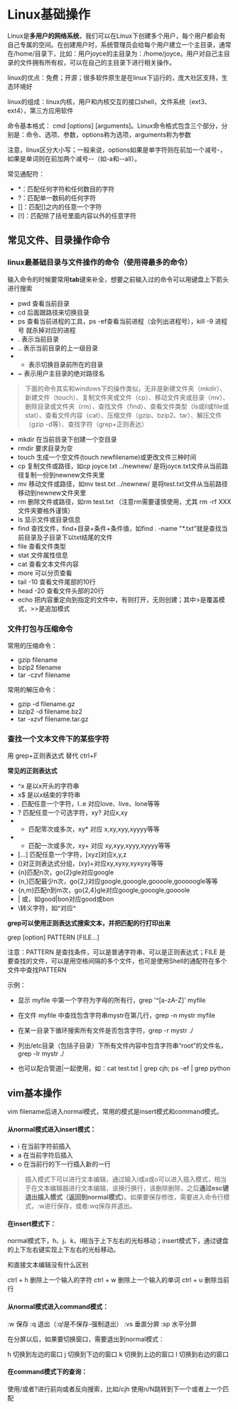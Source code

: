 # Linux基础操作

Linux是**多用户的网络系统**，我们可以在Linux下创建多个用户，每个用户都会有自己专属的空间。在创建用户时，系统管理员会给每个用户建立一个主目录，通常在/home/目录下，比如：用户joyce的主目录为：/home/joyce。用户对自己主目录的文件拥有所有权，可以在自己的主目录下进行相关操作。

linux的优点：免费；开源；很多软件原生是在linux下运行的，庞大社区支持，生态环境好

linux的组成：linux内核，用户和内核交互的接口shell，文件系统（ext3、ext4），第三方应用软件

命令基本格式： cmd [options] [arguments]。Linux命令格式包含三个部分，分别是：命令、选项、参数，options称为选项，arguments称为参数

注意，linux区分大小写；一般来说，options如果是单字符则在前加一个减号-，如果是单词则在前加两个减号--（如-a和--all）。

常见通配符：

- *：匹配任何字符和任何数目的字符
- ?：匹配单一数码的任何字符
- []：匹配[]之内的任意一个字符
- [!]：匹配除了括号里面内容以外的任意字符


## 常见文件、目录操作命令

### linux最基础目录与文件操作的命令（使用得最多的命令）

输入命令的时候要常用**tab**键来补全，想要之前输入过的命令可以用键盘上下箭头进行搜索

- pwd 查看当前目录
- cd 后面跟路径来切换目录
- ps 查看当前进程的工具，ps -ef查看当前进程（会列出进程号），kill -9 进程号 就杀掉对应的进程
- . 表示当前目录
- .. 表示当前目录的上一级目录
- - 表示切换目录前所在的目录
- ~ 表示用户主目录的绝对路径名

> 下面的命令其实和windows下的操作类似，无非是新建文件夹（mkdir）、新建文件（touch）、复制文件夹或文件（cp）、移动文件夹或目录（mv）、删除目录或文件夹（rm）、查找文件（find）、查看文件类型（ls或ll或file或stat）、查看文件内容（cat）、压缩文件（gzip、bzip2、tar）、解压文件（gzip -d等）、查找字符（grep+正则表达）

- mkdir 在当前目录下创建一个空目录
- rmdir 要求目录为空
- touch 生成一个空文件(touch newfilename)或更改文件三种时间
- cp 复制文件或路径，如cp joyce.txt ../newnew/ 是将joyce.txt文件从当前路径复制一份到newnew文件夹里
- mv 移动文件或路径，如mv test.txt ../newnew/ 是将test.txt文件从当前路径移动到newnew文件夹里
- rm 删除文件或路径，如rm test.txt （注意rm需要谨慎使用，尤其 rm -rf XXX文件夹要格外谨慎）
- ls 显示文件或目录信息
- find 查找文件，find+目录+条件+条件值，如find . -name "*.txt"就是查找当前目录及子目录下以txt结尾的文件
- file 查看文件类型
- stat 文件属性信息
- cat 查看文本文件内容
- more 可以分页查看
- tail -10 查看文件尾部的10行
- head -20 查看文件头部的20行
- echo 把内容重定向到指定的文件中，有则打开，无则创建；其中>是覆盖模式，>>是追加模式

### 文件打包与压缩命令

常用的压缩命令：

- gzip filename
- bzip2 filename
- tar -czvf filename

常用的解压命令：

- gzip -d filename.gz
- bzip2 -d filename.bz2
- tar -xzvf filename.tar.gz


### 查找一个文本文件下的某些字符

用 grep+正则表达式 替代 ctrl+F

**常见的正则表达式**

- ^x 是以x开头的字符串
- x$ 是以x结束的字符串
- . 匹配任意一个字符，l..e 对应love、live、lone等等
- ? 匹配任意一个可选字符，xy? 对应x,xy
- * 匹配零次或多次，xy* 对应 x,xy,xyy,xyyyy等等
- + 匹配一次或多次，xy+ 对应 xy,xyy,xyyy,xyyyy等等
- [...] 匹配任意一个字符，[xyz]对应x,y,z
- ()对正则表达式分组，(xy)+对应xy,xyxy,xyxyxy等等
- {n}匹配n次，go{2}gle对应google
- {n,}匹配最少n次，go{2,}对应google,gooogle,goooole,gooooogle等等
- {n,m}匹配n到m次，go{2,4}gle对应google,gooogle,goooole
- | 或，如good|bon对应good或bon
- \转义字符，如\^对应^

**grep可以使用正则表达式搜索文本，并把匹配的行打印出来**

grep [option] PATTERN [FILE...]

注意：PATTERN 是查找条件，可以是普通字符串、可以是正则表达式；FILE 是要查找的文件，可以是用空格间隔的多个文件，也可是使用Shell的通配符在多个文件中查找PATTERN

示例：

- 显示 myfile 中第一个字符为字母的所有行，grep '^[a-zA-Z]' myfile
- 在文件 myfile 中查找包含字符串mystr在第几行，grep -n mystr myfile
- 在某一目录下循环搜索所有文件是否包含字符，grep -r mystr ./
- 列出/etc目录（包括子目录）下所有文件内容中包含字符串“root”的文件名，grep -lr mystr ./

- 也可以配合管道|一起使用，如：cat test.txt | grep cjh; ps -ef | grep python

## vim基本操作

vim filename后进入normal模式，常用的模式是insert模式和command模式。

#### 从normal模式进入insert模式：

+ i 在当前字符前插入
+ a 在当前字符后插入
+ o 在当前行的下一行插入新的一行

> 插入模式下可以进行文本编辑，通过输入i或a或o可以进入插入模式，相当于在文本编辑器进行文本编辑，该换行换行，该删除删除，之后**通过esc键退出插入模式（返回到normal模式）**。如果要保存修改，需要进入命令行模式，:w进行保存，或者:wq保存并退出。

#### 在insert模式下：

normal模式下，h、j、k、l相当于上下左右的光标移动；insert模式下，通过键盘的上下左右键实现上下左右的光标移动。

和直接文本编辑没有什么区别

ctrl + h 删除上一个输入的字符
ctrl + w 删除上一个输入的单词
ctrl + u 删除当前行

#### 从normal模式进入command模式：

:w 保存
:q 退出（:q!是不保存-强制退出）
:vs 垂直分屏
:sp 水平分屏

在分屏以后，如果要切换窗口，需要退出到normal模式：

<ctrl-w>h 切换到左边的窗口
<ctrl-w>j 切换到下边的窗口
<ctrl-w>k 切换到上边的窗口
<ctrl-w>l 切换到右边的窗口


#### 在command模式下的查询：

使用/或者?进行前向或者反向搜索，比如/cjh
使用n/N跳转到下一个或者上一个匹配

